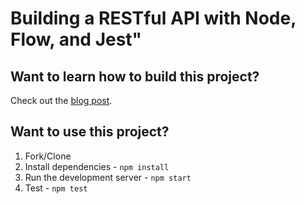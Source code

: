 # Building a RESTful API with Node, Flow, and Jest"

## Want to learn how to build this project?

Check out the [blog post](http://mherman.org/blog/2016/12/23/building-a-restful-api-with-node-and-flow).

## Want to use this project?

1. Fork/Clone
1. Install dependencies - `npm install`
1. Run the development server - `npm start`
1. Test - `npm test`
